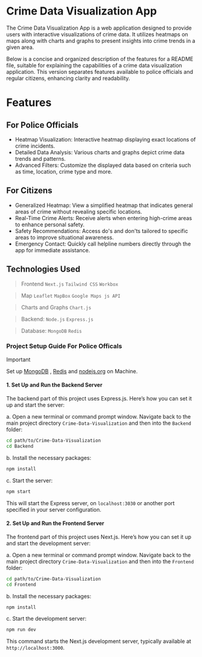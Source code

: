 # Crime Data Visualization App

The Crime Data Visualization App is a web application designed to provide users with interactive visualizations of crime data. It utilizes heatmaps on maps along with charts and graphs to present insights into crime trends in a given area.


Below is a concise and organized description of the features for a README file, suitable for explaining the capabilities of a crime data visualization application. This version separates features available to police officials and regular citizens, enhancing clarity and readability.

# Features

## For Police Officials

- Heatmap Visualization: Interactive heatmap displaying exact locations of crime incidents.
- Detailed Data Analysis: Various charts and graphs depict crime data trends and patterns.
- Advanced Filters: Customize the displayed data based on criteria such as time, location, crime type and more.

## For Citizens

- Generalized Heatmap: View a simplified heatmap that indicates general areas of crime without revealing specific locations.
- Real-Time Crime Alerts: Receive alerts when entering high-crime areas to enhance personal safety.
- Safety Recommendations: Access do's and don'ts tailored to specific areas to improve situational awareness.
- Emergency Contact: Quickly call helpline numbers directly through the app for immediate assistance.

## Technologies Used

> Frontend
> `Next.js` `Tailwind CSS` `Workbox`

> Map
> `Leaflet` `MapBox` `Google Maps js API`

> Charts and Graphs
> `Chart.js`

> Backend:
> `Node.js` `Express.js`

> Database:
> `MongoDB` `Redis`

### Project Setup Guide For Police Officals
> [!IMPORTANT]
> Set up [MongoDB](https://www.mongodb.com/docs/manual/installation/) , [Redis](https://redis.io/docs/latest/operate/oss_and_stack/install/install-redis/) and [nodejs.org](https://nodejs.org/) on Machine.

#### 1. Set Up and Run the Backend Server

The backend part of this project uses Express.js. Here’s how you can set it up and start the server:

a. Open a new terminal or command prompt window. Navigate back to the main project directory `Crime-Data-Visualization` and then into the `Backend` folder:

```bash
cd path/to/Crime-Data-Visualization
cd Backend
```

b. Install the necessary packages:

```bash
npm install
```

c. Start the server:

```bash
npm start
```

This will start the Express server,  on `localhost:3030` or another port specified in your server configuration.

#### 2. Set Up and Run the Frontend Server

The frontend part of this project uses Next.js. Here’s how you can set it up and start the development server:

a. Open a new terminal or command prompt window. Navigate back to the main project directory `Crime-Data-Visualization` and then into the `Frontend` folder:

```bash
cd path/to/Crime-Data-Visualization
cd Frontend
```
b. Install the necessary packages:

```bash
npm install
```

c. Start the development server:

```bash
npm run dev
```

This command starts the Next.js development server, typically available at `http://localhost:3000`.
